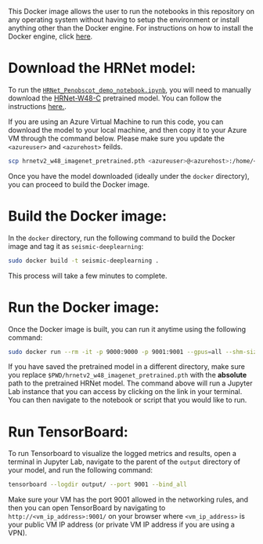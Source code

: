 This Docker image allows the user to run the notebooks in this repository on any operating system without having to setup the environment or install anything other than the Docker engine. For instructions on how to install the Docker engine, click [here](https://www.docker.com/get-started). 

# Download the HRNet model: 

To run the [`HRNet_Penobscot_demo_notebook.ipynb`](https://github.com/microsoft/seismic-deeplearning/blob/master/examples/interpretation/notebooks/HRNet_Penobscot_demo_notebook.ipynb), you will need to manually download the [HRNet-W48-C](https://1drv.ms/u/s!Aus8VCZ_C_33dKvqI6pBZlifgJk) pretrained model. You can follow the instructions [here.](../README.md#pretrained-models). 

If you are using an Azure Virtual Machine to run this code, you can download the model to your local machine, and then copy it to your Azure VM through the command below. Please make sure you update the `<azureuser>` and `<azurehost>` feilds.
```bash
scp hrnetv2_w48_imagenet_pretrained.pth <azureuser>@<azurehost>:/home/<azureuser>/seismic-deeplearning/docker/hrnetv2_w48_imagenet_pretrained.pth
```
Once you have the model downloaded (ideally under the `docker` directory), you can proceed to build the Docker image. 

# Build the Docker image:

In the `docker` directory, run the following command to build the Docker image and tag it as `seismic-deeplearning`: 

```bash
sudo docker build -t seismic-deeplearning . 
```
This process will take a few minutes to complete. 

# Run the Docker image:
Once the Docker image is built, you can run it anytime using the following command:
```bash
sudo docker run --rm -it -p 9000:9000 -p 9001:9001 --gpus=all --shm-size 11G --mount type=bind,source=$PWD/hrnetv2_w48_imagenet_pretrained.pth,target=/home/models/hrnetv2_w48_imagenet_pretrained.pth seismic-deeplearning
```
If you have saved the pretrained model in a different directory, make sure you replace `$PWD/hrnetv2_w48_imagenet_pretrained.pth` with the **absolute** path to the pretrained HRNet model. The command above will run a Jupyter Lab instance that you can access by clicking on the link in your terminal. You can then navigate to the notebook or script that you would like to run. 

# Run TensorBoard:
To run Tensorboard to visualize the logged metrics and results, open a terminal in Jupyter Lab, navigate to the parent of the `output` directory of your model, and run the following command: 
```bash 
tensorboard --logdir output/ --port 9001 --bind_all
```
Make sure your VM has the port 9001 allowed in the networking rules, and then you can open TensorBoard by navigating to `http://<vm_ip_address>:9001/` on your browser where `<vm_ip_address>` is your public VM IP address (or private VM IP address if you are using a VPN).
